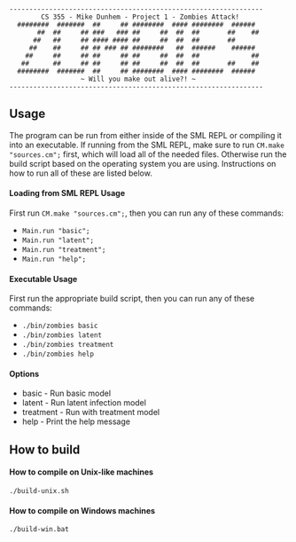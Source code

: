 ```
----------------------------------------------------------------
        CS 355 - Mike Dunhem - Project 1 - Zombies Attack!
  ########  #######  ##     ## ########  #### ########  ######
       ##  ##     ## ###   ### ##     ##  ##  ##       ##    ##
      ##   ##     ## #### #### ##     ##  ##  ##       ##
     ##    ##     ## ## ### ## ########   ##  ######    ######
    ##     ##     ## ##     ## ##     ##  ##  ##             ##
   ##      ##     ## ##     ## ##     ##  ##  ##       ##    ##
  ########  #######  ##     ## ########  #### ########  ######
                  ~ Will you make out alive?! ~
----------------------------------------------------------------
```

## Usage

The program can be run from either inside of the SML REPL or compiling it into
an executable. If running from the SML REPL, make sure to run `CM.make "sources.cm";`
first, which will load all of the needed files. Otherwise run the build script
based on the operating system you are using. Instructions on how to run all
of these are listed below.

#### Loading from SML REPL Usage

First run `CM.make "sources.cm";`, then you can run any of these commands:
- `Main.run "basic";`
- `Main.run "latent";`
- `Main.run "treatment";`
- `Main.run "help";`

#### Executable Usage

First run the appropriate build script, then you can run any of these commands:
- `./bin/zombies basic`
- `./bin/zombies latent`
- `./bin/zombies treatment`
- `./bin/zombies help`

#### Options
- basic       -     Run basic model
- latent      -     Run latent infection model
- treatment   -     Run with treatment model
- help        -     Print the help message


## How to build

#### How to compile on Unix-like machines
`./build-unix.sh`

#### How to compile on Windows machines
`./build-win.bat`
